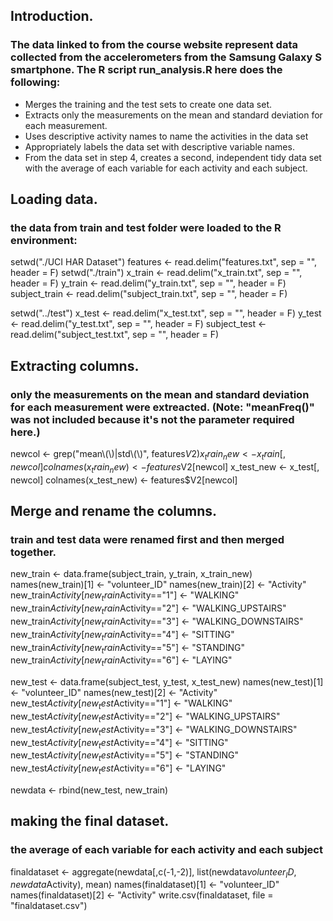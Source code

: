 ## Introduction.

###  The data linked to from the course website represent data collected from the accelerometers from the Samsung Galaxy S smartphone. The R script run_analysis.R here does the following:
* Merges the training and the test sets to create one data set.
* Extracts only the measurements on the mean and standard deviation for each measurement.
* Uses descriptive activity names to name the activities in the data set
* Appropriately labels the data set with descriptive variable names.
* From the data set in step 4, creates a second, independent tidy data set with the average of each variable for each activity and each subject.


## Loading data.

### the data from train and test folder were loaded to the R environment:

setwd("./UCI HAR Dataset")
features <- read.delim("features.txt", sep = "", header = F)
setwd("./train")
x_train <- read.delim("x_train.txt", sep = "", header = F)
y_train <- read.delim("y_train.txt", sep = "", header = F)
subject_train <- read.delim("subject_train.txt", sep = "", header = F)

setwd("../test")
x_test <- read.delim("x_test.txt", sep = "", header = F)
y_test <- read.delim("y_test.txt", sep = "", header = F)
subject_test <- read.delim("subject_test.txt", sep = "", header = F)



## Extracting columns.

### only the measurements on the mean and standard deviation for each measurement were extreacted. (Note: "meanFreq()" was not included because it's not the parameter required here.)

newcol <- grep("mean\\(\\)|std\\(\\)", features$V2)
x_train_new <- x_train[, newcol]
colnames(x_train_new) <- features$V2[newcol]
x_test_new <- x_test[, newcol]
colnames(x_test_new) <- features$V2[newcol]


## Merge and rename the columns.

### train and test data were renamed first and then merged together.

new_train <- data.frame(subject_train, y_train, x_train_new)
names(new_train)[1] <- "volunteer_ID"
names(new_train)[2] <- "Activity"
new_train$Activity[new_train$Activity=="1"] <- "WALKING"
new_train$Activity[new_train$Activity=="2"] <- "WALKING_UPSTAIRS"
new_train$Activity[new_train$Activity=="3"] <- "WALKING_DOWNSTAIRS"
new_train$Activity[new_train$Activity=="4"] <- "SITTING"
new_train$Activity[new_train$Activity=="5"] <- "STANDING"
new_train$Activity[new_train$Activity=="6"] <- "LAYING"

new_test <- data.frame(subject_test, y_test, x_test_new)
names(new_test)[1] <- "volunteer_ID"
names(new_test)[2] <- "Activity"
new_test$Activity[new_test$Activity=="1"] <- "WALKING"
new_test$Activity[new_test$Activity=="2"] <- "WALKING_UPSTAIRS"
new_test$Activity[new_test$Activity=="3"] <- "WALKING_DOWNSTAIRS"
new_test$Activity[new_test$Activity=="4"] <- "SITTING"
new_test$Activity[new_test$Activity=="5"] <- "STANDING"
new_test$Activity[new_test$Activity=="6"] <- "LAYING"

newdata <- rbind(new_test, new_train)


## making the final dataset.

### the average of each variable for each activity and each subject

finaldataset <- aggregate(newdata[,c(-1,-2)], list(newdata$volunteer_ID, newdata$Activity), mean)
names(finaldataset)[1] <- "volunteer_ID"
names(finaldataset)[2] <- "Activity"
write.csv(finaldataset, file = "finaldataset.csv")
 